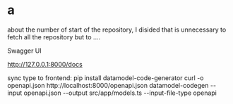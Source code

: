 # a


about the number of start of the repository,
I disided that is unnecessary to fetch all the repository but to ....

Swagger UI


http://127.0.0.1:8000/docs



sync type to frontend:
pip install datamodel-code-generator
curl -o openapi.json http://localhost:8000/openapi.json
datamodel-codegen --input openapi.json --output src/app/models.ts --input-file-type openapi

